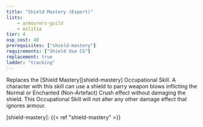 ```yaml
---
title: "Shield Mastery (Expert)"
lists:
    - armourers-guild
    - militia
tier: 4
osp_cost: 40
prerequisites: ["shield-mastery"]
requirements: ["Shield Use CS"]
replacement: true
ladder: "tracking"
---
```

Replaces the [Shield Mastery][shield-mastery] Occupational Skill. A character with this skill can use a shield to parry weapon blows inflicting the Normal or Enchanted (Non-Artefact) Crush effect without damaging the shield. This Occupational Skill will not alter any other damage effect that ignores armour.

[shield-mastery]: {{< ref "shield-mastery" >}}